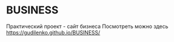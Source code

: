 # BUSINESS
Практический проект - сайт бизнеса
Посмотреть можно здесь https://gudilenko.github.io/BUSINESS/
